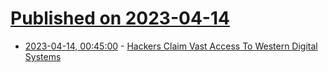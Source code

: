 # [Published on 2023-04-14](index.md)

* [2023-04-14, 00:45:00](https://yro.slashdot.org/story/23/04/13/2115232/hackers-claim-vast-access-to-western-digital-systems?utm_source=rss1.0mainlinkanon&utm_medium=feed) - [Hackers Claim Vast Access To Western Digital Systems](https://yro.slashdot.org/story/23/04/13/2115232/hackers-claim-vast-access-to-western-digital-systems?utm_source=rss1.0mainlinkanon&utm_medium=feed)

